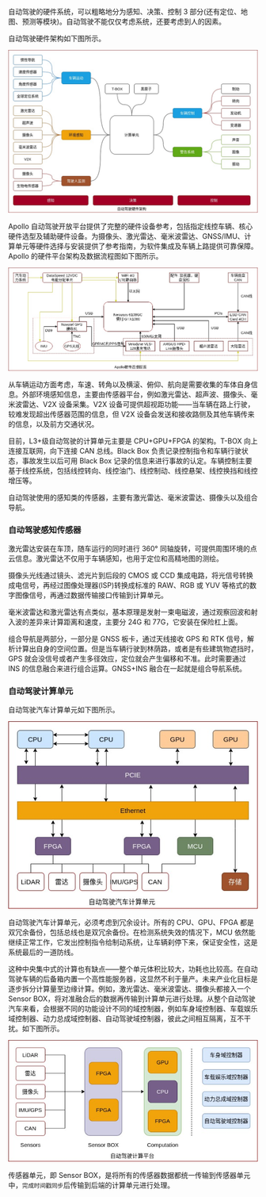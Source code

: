
自动驾驶的硬件系统，可以粗略地分为感知、决策、控制 3 部分(还有定位、地图、预测等模块)。自动驾驶不能仅仅考虑系统，还要考虑到人的因素。

自动驾驶硬件架构如下图所示。

![](img/自动驾驶硬件架构.jpg)

Apollo 自动驾驶开放平台提供了完整的硬件设备参考，包括指定线控车辆、核心硬件选型及辅助硬件设备。为摄像头、激光雷达、毫米波雷达、GNSS/IMU、计算单元等硬件选择与安装提供了参考指南，为软件集成及车辆上路提供可靠保障。Apollo 的硬件平台架构及数据流程图如下图所示。

![](img/硬件连接概览.jpg)

从车辆运动方面考虑，车速、转角以及横滚、俯仰、航向是需要收集的车体自身信息。外部环境感知信息，主要由传感器平台，例如激光雷达、超声波、摄像头、毫米波雷达、V2X 设备采集。V2X 设备可提供超视距功能——当车辆在路上行驶，较难发现超出传感器范围的信息，但 V2X 设备会发送和接收路侧及其他车辆传来的信息，以及前方交通状况。

目前，L3+级自动驾驶的计算单元主要是 CPU+GPU+FPGA 的架构。T-BOX 向上连接互联网，向下连接 CAN 总线。Black Box 负责记录控制指令和车辆行驶状态，事故发生以后可用 Black Box 记录的信息来进行事故的认定。车辆控制主要基于线控系统，包括线控转向、线控油门、线控制动、线控悬架、线控换挡和线控增压等。

自动驾驶使用的感知类的传感器，主要有激光雷达、毫米波雷达、摄像头以及组合导航。

### 自动驾驶感知传感器

激光雷达安装在车顶，随车运行的同时进行 360° 同轴旋转，可提供周围环境的点云信息。激光雷达不仅用于车辆感知，也用于定位和高精地图的测绘。

摄像头光线通过镜头、滤光片到后段的 CMOS 或 CCD 集成电路，将光信号转换成电信号，再经过图像处理器(ISP)转换成标准的 RAW、RGB 或 YUV 等格式的数字图像信号，再通过数据传输接口传输到计算单元。

毫米波雷达和激光雷达有点类似，基本原理是发射一束电磁波，通过观察回波和射入波的差异来计算距离和速度，主要分 24G 和 77G，它安装在保险杠上面。

组合导航是两部分，一部分是 GNSS 板卡，通过天线接收 GPS 和 RTK 信号，解析计算出自身的空间位置。但是当车辆行驶到林荫路，或者是有些建筑物遮挡时，GPS 就会没信号或者产生多径效应，定位就会产生偏移和不准。此时需要通过 INS 的信息融合来进行组合运算。GNSS+INS 融合在一起就是组合导航系统。

### 自动驾驶计算单元

自动驾驶汽车计算单元如下图所示。

![](img/计算单元.jpg)

自动驾驶汽车计算单元，必须考虑到冗余设计。所有的 CPU、GPU、FPGA 都是双冗余备份，包括总线也是双冗余备份。在检测系统失效的情况下，MCU 依然能继续正常工作，它发出控制指令给制动系统，让车辆刹停下来，保证安全性，这是系统最后的一道防线。

这种中央集中式的计算也有缺点——整个单元体积比较大，功耗也比较高。在自动驾驶车辆的后备箱内置一个高性能服务器，这显然不利于量产。未来产业化目标是逐步拆分计算量至边缘计算。例如，激光雷达、毫米波雷达、摄像头都接入一个 Sensor BOX，将对准融合后的数据再传输到计算单元进行处理。从整个自动驾驶汽车来看，会根据不同的功能设计不同的域控制器，例如车身域控制器、车载娱乐域控制器、动力总成域控制器、自动驾驶域控制器，彼此之间相互隔离，互不干扰。如下图所示。

![](img/计算平台.jpg)

传感器单元，即 Sensor BOX，是将所有的传感器数据都统一传输到传感器单元中，`完成时间戳同步`后传输到后端的计算单元进行处理。
